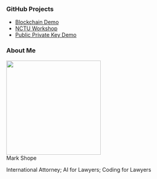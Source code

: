 ### GitHub Projects

* [Blockchain Demo](https://markshope.github.io/blockchain-demo/)
* [NCTU Workshop](https://markshope.github.io/nctu-workshop/)
* [Public Private Key Demo](https://markshope.github.io/public-private-key-demo/)


### About Me

<img src="https://github.com/markshope.png" width="250"><br/>
Mark Shope

International Attorney; AI for Lawyers; Coding for Lawyers
